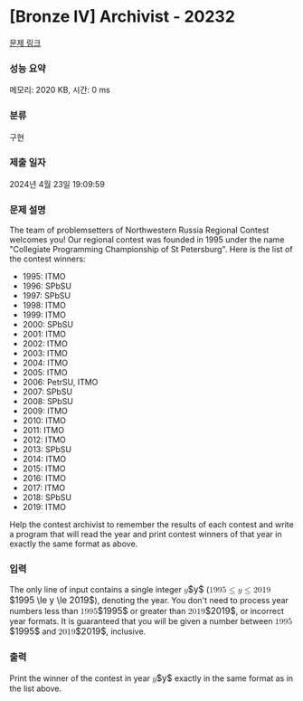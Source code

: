 # [Bronze IV] Archivist - 20232 

[문제 링크](https://www.acmicpc.net/problem/20232) 

### 성능 요약

메모리: 2020 KB, 시간: 0 ms

### 분류

구현

### 제출 일자

2024년 4월 23일 19:09:59

### 문제 설명

<p>The team of problemsetters of Northwestern Russia Regional Contest welcomes you! Our regional contest was founded in 1995 under the name "Collegiate Programming Championship of St Petersburg". Here is the list of the contest winners:</p>

<ul>
	<li>1995: ITMO</li>
	<li>1996: SPbSU</li>
	<li>1997: SPbSU</li>
	<li>1998: ITMO</li>
	<li>1999: ITMO</li>
	<li>2000: SPbSU</li>
	<li>2001: ITMO</li>
	<li>2002: ITMO</li>
	<li>2003: ITMO</li>
	<li>2004: ITMO</li>
	<li>2005: ITMO</li>
	<li>2006: PetrSU, ITMO</li>
	<li>2007: SPbSU</li>
	<li>2008: SPbSU</li>
	<li>2009: ITMO</li>
	<li>2010: ITMO</li>
	<li>2011: ITMO</li>
	<li>2012: ITMO</li>
	<li>2013: SPbSU</li>
	<li>2014: ITMO</li>
	<li>2015: ITMO</li>
	<li>2016: ITMO</li>
	<li>2017: ITMO</li>
	<li>2018: SPbSU</li>
	<li>2019: ITMO</li>
</ul>

<p>Help the contest archivist to remember the results of each contest and write a program that will read the year and print contest winners of that year in exactly the same format as above.</p>

### 입력 

 <p>The only line of input contains a single integer <mjx-container class="MathJax" jax="CHTML" style="font-size: 109%; position: relative;"><mjx-math class="MJX-TEX" aria-hidden="true"><mjx-mi class="mjx-i"><mjx-c class="mjx-c1D466 TEX-I"></mjx-c></mjx-mi></mjx-math><mjx-assistive-mml unselectable="on" display="inline"><math xmlns="http://www.w3.org/1998/Math/MathML"><mi>y</mi></math></mjx-assistive-mml><span aria-hidden="true" class="no-mathjax mjx-copytext">$y$</span></mjx-container> (<mjx-container class="MathJax" jax="CHTML" style="font-size: 109%; position: relative;"><mjx-math class="MJX-TEX" aria-hidden="true"><mjx-mn class="mjx-n"><mjx-c class="mjx-c31"></mjx-c><mjx-c class="mjx-c39"></mjx-c><mjx-c class="mjx-c39"></mjx-c><mjx-c class="mjx-c35"></mjx-c></mjx-mn><mjx-mo class="mjx-n" space="4"><mjx-c class="mjx-c2264"></mjx-c></mjx-mo><mjx-mi class="mjx-i" space="4"><mjx-c class="mjx-c1D466 TEX-I"></mjx-c></mjx-mi><mjx-mo class="mjx-n" space="4"><mjx-c class="mjx-c2264"></mjx-c></mjx-mo><mjx-mn class="mjx-n" space="4"><mjx-c class="mjx-c32"></mjx-c><mjx-c class="mjx-c30"></mjx-c><mjx-c class="mjx-c31"></mjx-c><mjx-c class="mjx-c39"></mjx-c></mjx-mn></mjx-math><mjx-assistive-mml unselectable="on" display="inline"><math xmlns="http://www.w3.org/1998/Math/MathML"><mn>1995</mn><mo>≤</mo><mi>y</mi><mo>≤</mo><mn>2019</mn></math></mjx-assistive-mml><span aria-hidden="true" class="no-mathjax mjx-copytext">$1995 \le y \le 2019$</span></mjx-container>), denoting the year. You don't need to process year numbers less than <mjx-container class="MathJax" jax="CHTML" style="font-size: 109%; position: relative;"><mjx-math class="MJX-TEX" aria-hidden="true"><mjx-mn class="mjx-n"><mjx-c class="mjx-c31"></mjx-c><mjx-c class="mjx-c39"></mjx-c><mjx-c class="mjx-c39"></mjx-c><mjx-c class="mjx-c35"></mjx-c></mjx-mn></mjx-math><mjx-assistive-mml unselectable="on" display="inline"><math xmlns="http://www.w3.org/1998/Math/MathML"><mn>1995</mn></math></mjx-assistive-mml><span aria-hidden="true" class="no-mathjax mjx-copytext">$1995$</span></mjx-container> or greater than <mjx-container class="MathJax" jax="CHTML" style="font-size: 109%; position: relative;"><mjx-math class="MJX-TEX" aria-hidden="true"><mjx-mn class="mjx-n"><mjx-c class="mjx-c32"></mjx-c><mjx-c class="mjx-c30"></mjx-c><mjx-c class="mjx-c31"></mjx-c><mjx-c class="mjx-c39"></mjx-c></mjx-mn></mjx-math><mjx-assistive-mml unselectable="on" display="inline"><math xmlns="http://www.w3.org/1998/Math/MathML"><mn>2019</mn></math></mjx-assistive-mml><span aria-hidden="true" class="no-mathjax mjx-copytext">$2019$</span></mjx-container>, or incorrect year formats. It is guaranteed that you will be given a number between <mjx-container class="MathJax" jax="CHTML" style="font-size: 109%; position: relative;"><mjx-math class="MJX-TEX" aria-hidden="true"><mjx-mn class="mjx-n"><mjx-c class="mjx-c31"></mjx-c><mjx-c class="mjx-c39"></mjx-c><mjx-c class="mjx-c39"></mjx-c><mjx-c class="mjx-c35"></mjx-c></mjx-mn></mjx-math><mjx-assistive-mml unselectable="on" display="inline"><math xmlns="http://www.w3.org/1998/Math/MathML"><mn>1995</mn></math></mjx-assistive-mml><span aria-hidden="true" class="no-mathjax mjx-copytext">$1995$</span></mjx-container> and <mjx-container class="MathJax" jax="CHTML" style="font-size: 109%; position: relative;"><mjx-math class="MJX-TEX" aria-hidden="true"><mjx-mn class="mjx-n"><mjx-c class="mjx-c32"></mjx-c><mjx-c class="mjx-c30"></mjx-c><mjx-c class="mjx-c31"></mjx-c><mjx-c class="mjx-c39"></mjx-c></mjx-mn></mjx-math><mjx-assistive-mml unselectable="on" display="inline"><math xmlns="http://www.w3.org/1998/Math/MathML"><mn>2019</mn></math></mjx-assistive-mml><span aria-hidden="true" class="no-mathjax mjx-copytext">$2019$</span></mjx-container>, inclusive.</p>

### 출력 

 <p>Print the winner of the contest in year <mjx-container class="MathJax" jax="CHTML" style="font-size: 109%; position: relative;"><mjx-math class="MJX-TEX" aria-hidden="true"><mjx-mi class="mjx-i"><mjx-c class="mjx-c1D466 TEX-I"></mjx-c></mjx-mi></mjx-math><mjx-assistive-mml unselectable="on" display="inline"><math xmlns="http://www.w3.org/1998/Math/MathML"><mi>y</mi></math></mjx-assistive-mml><span aria-hidden="true" class="no-mathjax mjx-copytext">$y$</span></mjx-container> exactly in the same format as in the list above.</p>

